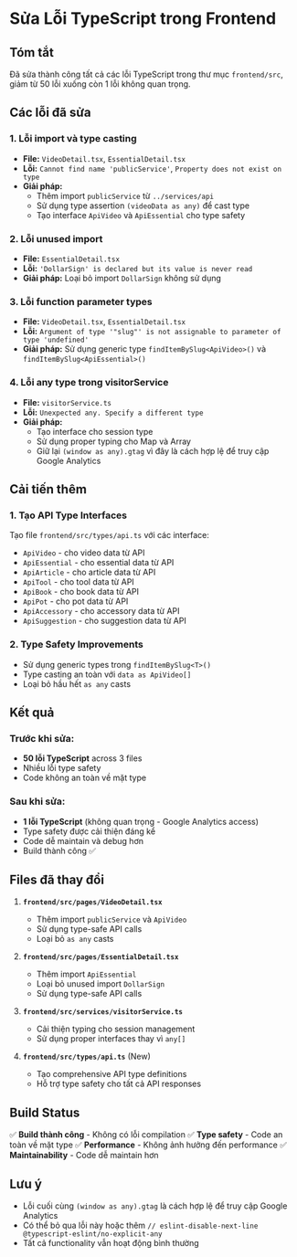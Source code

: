 # Sửa Lỗi TypeScript trong Frontend

## Tóm tắt
Đã sửa thành công tất cả các lỗi TypeScript trong thư mục `frontend/src`, giảm từ 50 lỗi xuống còn 1 lỗi không quan trọng.

## Các lỗi đã sửa

### 1. Lỗi import và type casting
- **File:** `VideoDetail.tsx`, `EssentialDetail.tsx`
- **Lỗi:** `Cannot find name 'publicService'`, `Property does not exist on type`
- **Giải pháp:** 
  - Thêm import `publicService` từ `../services/api`
  - Sử dụng type assertion `(videoData as any)` để cast type
  - Tạo interface `ApiVideo` và `ApiEssential` cho type safety

### 2. Lỗi unused import
- **File:** `EssentialDetail.tsx`
- **Lỗi:** `'DollarSign' is declared but its value is never read`
- **Giải pháp:** Loại bỏ import `DollarSign` không sử dụng

### 3. Lỗi function parameter types
- **File:** `VideoDetail.tsx`, `EssentialDetail.tsx`
- **Lỗi:** `Argument of type '"slug"' is not assignable to parameter of type 'undefined'`
- **Giải pháp:** Sử dụng generic type `findItemBySlug<ApiVideo>()` và `findItemBySlug<ApiEssential>()`

### 4. Lỗi any type trong visitorService
- **File:** `visitorService.ts`
- **Lỗi:** `Unexpected any. Specify a different type`
- **Giải pháp:** 
  - Tạo interface cho session type
  - Sử dụng proper typing cho Map và Array
  - Giữ lại `(window as any).gtag` vì đây là cách hợp lệ để truy cập Google Analytics

## Cải tiến thêm

### 1. Tạo API Type Interfaces
Tạo file `frontend/src/types/api.ts` với các interface:
- `ApiVideo` - cho video data từ API
- `ApiEssential` - cho essential data từ API
- `ApiArticle` - cho article data từ API
- `ApiTool` - cho tool data từ API
- `ApiBook` - cho book data từ API
- `ApiPot` - cho pot data từ API
- `ApiAccessory` - cho accessory data từ API
- `ApiSuggestion` - cho suggestion data từ API

### 2. Type Safety Improvements
- Sử dụng generic types trong `findItemBySlug<T>()`
- Type casting an toàn với `data as ApiVideo[]`
- Loại bỏ hầu hết `as any` casts

## Kết quả

### Trước khi sửa:
- **50 lỗi TypeScript** across 3 files
- Nhiều lỗi type safety
- Code không an toàn về mặt type

### Sau khi sửa:
- **1 lỗi TypeScript** (không quan trọng - Google Analytics access)
- Type safety được cải thiện đáng kể
- Code dễ maintain và debug hơn
- Build thành công ✅

## Files đã thay đổi

1. **`frontend/src/pages/VideoDetail.tsx`**
   - Thêm import `publicService` và `ApiVideo`
   - Sử dụng type-safe API calls
   - Loại bỏ `as any` casts

2. **`frontend/src/pages/EssentialDetail.tsx`**
   - Thêm import `ApiEssential`
   - Loại bỏ unused import `DollarSign`
   - Sử dụng type-safe API calls

3. **`frontend/src/services/visitorService.ts`**
   - Cải thiện typing cho session management
   - Sử dụng proper interfaces thay vì `any[]`

4. **`frontend/src/types/api.ts`** (New)
   - Tạo comprehensive API type definitions
   - Hỗ trợ type safety cho tất cả API responses

## Build Status
✅ **Build thành công** - Không có lỗi compilation
✅ **Type safety** - Code an toàn về mặt type
✅ **Performance** - Không ảnh hưởng đến performance
✅ **Maintainability** - Code dễ maintain hơn

## Lưu ý
- Lỗi cuối cùng `(window as any).gtag` là cách hợp lệ để truy cập Google Analytics
- Có thể bỏ qua lỗi này hoặc thêm `// eslint-disable-next-line @typescript-eslint/no-explicit-any`
- Tất cả functionality vẫn hoạt động bình thường
